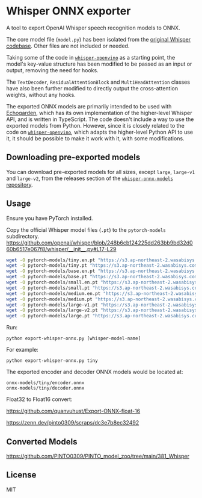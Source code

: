 # Whisper ONNX exporter

A tool to export OpenAI Whisper speech recognition models to ONNX.

The core model file (`model.py`) has been isolated from the [original Whisper codebase](https://github.com/openai/whisper). Other files are not included or needed.

Taking some of the code in [`whisper-openvino`](https://github.com/zhuzilin/whisper-openvino) as a starting point, the model's key-value structure has been modified to be passed as an input or output, removing the need for hooks.

The `TextDecoder`, `ResidualAttentionBlock` and `MultiHeadAttention` classes have also been further modified to directly output the cross-attention weights, without any hooks.

The exported ONNX models are primarily intended to be used with [Echogarden](https://github.com/echogarden-project/echogarden), which has its own implementation of the higher-level Whisper API, and is written in TypeScript. The code doesn't include a way to use the exported models from Python. However, since it is closely related to the code on [`whisper-openvino`](https://github.com/zhuzilin/whisper-openvino), which adapts the higher-level Python API to use it, it should be possible to make it work with it, with some modifications.

## Downloading pre-exported models

You can download pre-exported models for all sizes, except `large`, `large-v1` and `large-v2`, from the releases section of the [`whisper-onnx-models` repository](https://github.com/echogarden-project/whisper-onnx-models).

## Usage

Ensure you have PyTorch installed.

Copy the official Whisper model files (`.pt`) to the `pytorch-models` subdirectory.
https://github.com/openai/whisper/blob/248b6cb124225dd263bb9bd32d060b6517e067f8/whisper/__init__.py#L17-L29

```bash
wget -O pytorch-models/tiny.en.pt "https://s3.ap-northeast-2.wasabisys.com/pinto-model-zoo/381_Whisper/pt/tiny.en.pt"
wget -O pytorch-models/tiny.pt "https://s3.ap-northeast-2.wasabisys.com/pinto-model-zoo/381_Whisper/pt/tiny.pt"
wget -O pytorch-models/base.en.pt "https://s3.ap-northeast-2.wasabisys.com/pinto-model-zoo/381_Whisper/pt/base.en.pt"
wget -O pytorch-models/base.pt "https://s3.ap-northeast-2.wasabisys.com/pinto-model-zoo/381_Whisper/pt/base.pt"
wget -O pytorch-models/small.en.pt "https://s3.ap-northeast-2.wasabisys.com/pinto-model-zoo/381_Whisper/pt/small.en.pt"
wget -O pytorch-models/small.pt "https://s3.ap-northeast-2.wasabisys.com/pinto-model-zoo/381_Whisper/pt/small.pt"
wget -O pytorch-models/medium.en.pt "https://s3.ap-northeast-2.wasabisys.com/pinto-model-zoo/381_Whisper/pt/medium.en.pt"
wget -O pytorch-models/medium.pt "https://s3.ap-northeast-2.wasabisys.com/pinto-model-zoo/381_Whisper/pt/medium.pt"
wget -O pytorch-models/large-v1.pt "https://s3.ap-northeast-2.wasabisys.com/pinto-model-zoo/381_Whisper/pt/large-v1.pt"
wget -O pytorch-models/large-v2.pt "https://s3.ap-northeast-2.wasabisys.com/pinto-model-zoo/381_Whisper/pt/large-v2.pt"
wget -O pytorch-models/large.pt "https://s3.ap-northeast-2.wasabisys.com/pinto-model-zoo/381_Whisper/pt/large.pt"
```

Run:
```
python export-whisper-onnx.py [whisper-model-name]
```

For example:
```
python export-whisper-onnx.py tiny
```

The exported encoder and decoder ONNX models would be located at:
```
onnx-models/tiny/encoder.onnx
onnx-models/tiny/decoder.onnx
```

Float32 to Float16 convert:

https://github.com/quanvuhust/Export-ONNX-float-16

https://zenn.dev/pinto0309/scraps/dc3e7b8ec32492

## Converted Models
https://github.com/PINTO0309/PINTO_model_zoo/tree/main/381_Whisper

## License

MIT
